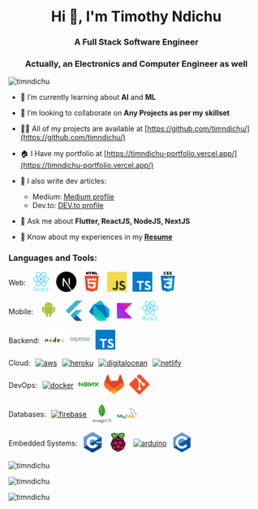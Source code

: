 <h1 align="center">Hi 👋, I'm Timothy Ndichu</h1>
<h3 align="center">A Full Stack Software Engineer</h3>
<h3 align="center">Actually, an Electronics and Computer Engineer as well</h3>

<p align="left"> <img src="https://komarev.com/ghpvc/?username=timndichu&label=Profile%20views&color=0e75b6&style=flat" alt="timndichu" /> </p>

- 🌱 I’m currently learning about **AI** and **ML**

- 👯 I’m looking to collaborate on **Any Projects as per my skillset**

- 👨‍💻 All of my projects are available at [https://github.com/timndichu/](https://github.com/timndichu/)

- 🏠 I Have my portfolio at [https://timndichu-portfolio.vercel.app/](https://timndichu-portfolio.vercel.app/)

- 📝 I also write dev articles:
  - Medium: [Medium profile](https://medium.com/@timndichu)
  - Dev.to: [DEV.to profile](https://dev.to/timndichu)

- 💬 Ask me about **Flutter, ReactJS, NodeJS, NextJS**

- 📄 Know about my experiences in my **[Resume](https://drive.google.com/file/d/1r7SGTOo1v4mNpijFf__gKY5tcYdAfr5q/view?usp=sharing)**

<h3>Languages and Tools:</h3>
<p style="display: flex; align-items: center;gap:10px">Web:
<a href="https://reactjs.org/" target="_blank"> <img src="https://raw.githubusercontent.com/devicons/devicon/master/icons/react/react-original-wordmark.svg" alt="react" width="40" height="40"/> </a>
<a href="https://nextjs.org/" target="_blank"> <img src="https://raw.githubusercontent.com/devicons/devicon/master/icons/nextjs/nextjs-original.svg" alt="next" width="40" height="40"/> 
</a><a href="https://www.w3.org/html/" target="_blank"> <img src="https://raw.githubusercontent.com/devicons/devicon/master/icons/html5/html5-original-wordmark.svg" alt="html5" width="40" height="40"/> </a> 
 <a href="https://developer.mozilla.org/en-US/docs/Web/JavaScript" target="_blank"> <img src="https://raw.githubusercontent.com/devicons/devicon/master/icons/javascript/javascript-original.svg" alt="javascript" width="40" height="40"/> </a> 
 <!-- typescript --> <a href="https://www.typescriptlang.org/" target="_blank"> <img src="https://raw.githubusercontent.com/devicons/devicon/master/icons/typescript/typescript-original.svg" alt="typescript" width="40" height="40"/> </a>
 <a href="https://www.w3schools.com/css/" target="_blank"> <img src="https://raw.githubusercontent.com/devicons/devicon/master/icons/css3/css3-original-wordmark.svg" alt="css3" width="40" height="40"/> </a>
</p>

<p style="display: flex; align-items: center;gap:10px">Mobile: 
<a href="https://developer.android.com" target="_blank"> <img src="https://raw.githubusercontent.com/devicons/devicon/master/icons/android/android-original-wordmark.svg" alt="android" width="40" height="40"/> </a>   <a href="https://flutter.dev" target="_blank"> <img src="https://raw.githubusercontent.com/devicons/devicon/master/icons/flutter/flutter-original.svg" alt="flutter" width="40" height="40"/> </a>  <a href="https://dart.dev" target="_blank"> <img src="https://raw.githubusercontent.com/devicons/devicon/master/icons/dart/dart-original.svg" alt="dart" width="40" height="40"/> </a>  
<!-- kotlin --> <a href="https://kotlinlang.org" target="_blank"> <img src="https://raw.githubusercontent.com/devicons/devicon/master/icons/kotlin/kotlin-original.svg" alt="kotlin" width="40" height="40"/> </a> 
<!-- react native --> <a href="https://reactnative.dev/" target="_blank"> <img src="https://raw.githubusercontent.com/devicons/devicon/master/icons/react/react-original-wordmark.svg" alt="react" width="40" height="40"/> </a>
  </p>

  <p style="display: flex; align-items: center;gap:10px">Backend: 
 <a href="https://nodejs.org" target="_blank"> <img src="https://raw.githubusercontent.com/devicons/devicon/master/icons/nodejs/nodejs-original-wordmark.svg" alt="nodejs" width="40" height="40"/> </a>
  <a href="https://expressjs.com" target="_blank"> <img src="https://raw.githubusercontent.com/devicons/devicon/master/icons/express/express-original-wordmark.svg" alt="express" width="40" height="40"/> </a>   <a href="https://www.typescriptlang.org/" target="_blank"> <img src="https://raw.githubusercontent.com/devicons/devicon/master/icons/typescript/typescript-original.svg" alt="typescript" width="40" height="40"/> </a>
  </p>
    <p style="display: flex; align-items: center;gap:10px">Cloud: <a href="https://aws.amazon.com/" target="_blank"> <img src="https://www.vectorlogo.zone/logos/amazon_aws/amazon_aws-icon.svg" alt="aws" width="40" height="40"/> </a> <a href="https://www.heroku.com/" target="_blank"> <img src="https://www.vectorlogo.zone/logos/heroku/heroku-icon.svg" alt="heroku" width="40" height="40"/> </a>  
    <!-- digital ocean --> <a href="https://www.digitalocean.com/" target="_blank"> <img src="https://www.vectorlogo.zone/logos/digitalocean/digitalocean-icon.svg" alt="digitalocean" width="40" height="40"/> </a>
    <!-- netlify --> <a href="https://www.netlify.com" target="_blank"> <img src="https://www.vectorlogo.zone/logos/netlify/netlify-icon.svg" alt="netlify" width="40" height="40"/> </a> 
     </p>   
      <p style="display: flex; align-items: center;gap:10px">DevOps: <a href="https://www.docker.com/" target="_blank"> <img src="https://www.vectorlogo.zone/logos/docker/docker-icon.svg" alt="docker" width="40" height="40"/> </a> 
      <!-- nginx --> <a href="https://www.nginx.com" target="_blank"> <img src="https://raw.githubusercontent.com/devicons/devicon/master/icons/nginx/nginx-original.svg" alt="nginx" width="40" height="40"/> </a>
      <a href="https://about.gitlab.com/" target="_blank"> <img src="https://raw.githubusercontent.com/devicons/devicon/master/icons/gitlab/gitlab-original.svg" alt="gitlab" width="40" height="40"/> </a>
      <a href="https://docs.github.com/en/actions" target="_blank"> <img src="https://raw.githubusercontent.com/devicons/devicon/master/icons/git/git-original.svg" alt="githubactions" width="40" height="40"/> </a>
       </p>
<p style="display: flex; align-items: center;gap:10px">Databases: <a href="https://firebase.google.com/" target="_blank"> <img src="https://www.vectorlogo.zone/logos/firebase/firebase-icon.svg" alt="firebase" width="40" height="40"/> </a> <a href="https://www.mongodb.com/" target="_blank"> <img src="https://raw.githubusercontent.com/devicons/devicon/master/icons/mongodb/mongodb-original-wordmark.svg" alt="mongodb" width="40" height="40"/> </a>  <a href="https://www.mysql.com/" target="_blank"> <img src="https://raw.githubusercontent.com/devicons/devicon/master/icons/mysql/mysql-original-wordmark.svg" alt="mysql" width="40" height="40"/> </a> </p>
    </p>
    <p style="display: flex; align-items: center;gap:10px">Embedded Systems:  <a href="https://www.w3schools.com/cpp/" target="_blank"> <img src="https://raw.githubusercontent.com/devicons/devicon/master/icons/cplusplus/cplusplus-original.svg" alt="cplusplus" width="40" height="40"/> </a> <a href="https://www.raspberrypi.org/" target="_blank"> <img src="https://raw.githubusercontent.com/devicons/devicon/master/icons/raspberrypi/raspberrypi-original.svg" alt="raspberrypi" width="40" height="40"/> </a>  <a href="https://www.arduino.cc/" target="_blank"> <img src="https://cdn.worldvectorlogo.com/logos/arduino-1.svg" alt="arduino" width="40" height="40"/> </a> <a href="https://www.cprogramming.com/" target="_blank"> <img src="https://raw.githubusercontent.com/devicons/devicon/master/icons/c/c-original.svg" alt="c" width="40" height="40"/> </a> 
    </p> 
   

<p><img align="justified" src="https://github-readme-stats.vercel.app/api/top-langs?username=timndichu&show_icons=true&theme=radical&layout=compact" alt="timndichu" /></p>

<p><img align="justified" src="https://github-readme-stats.vercel.app/api?username=timndichu&theme=radical&show_icons=true&locale=en" alt="timndichu" /></p>

<p><img align="justified" src="https://github-readme-streak-stats.herokuapp.com/?user=timndichu&theme=radical" alt="timndichu" /></p>
